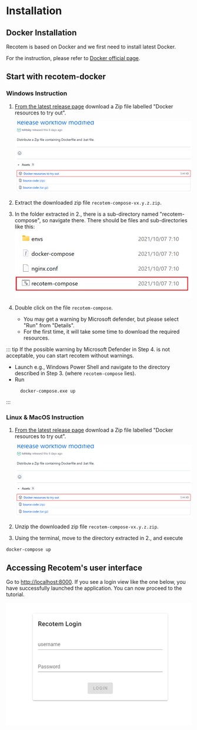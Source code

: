 # Installation

## Docker Installation

Recotem is based on Docker and we first need to install latest Docker.

For the instruction, please refer to [Docker official page](https://docs.docker.com/get-docker/).

## Start with recotem-docker

### Windows Instruction

1. [From the latest release page](https://github.com/codelibs/recotem/releases/latest/) download a Zip file labelled "Docker resources to try out".

   ![recotem compose download page](./download-recotem-compose.png)

1. Extract the downloaded zip file `recotem-compose-vx.y.z.zip`.
1. In the folder extracted in 2., there is a sub-directory named "recotem-compose", so navigate there. There should be files and sub-directories like this: ![recotem-compose content](./recotem-compose-content.png)

1. Double click on the file `recotem-compose`.
   - You may get a warning by Microsoft defender, but please select "Run" from "Details".
   - For the first time, it will take some time to download the required resources.

::: tip
If the possible warning by Microsoft Defender in Step 4. is not acceptable, you can start recotem without warnings.

- Launch e.g., Windows Power Shell and navigate to the directory described in Step 3. (where `recotem-compose` lies).
- Run
  ```
    docker-compose.exe up
  ```

:::

### Linux & MacOS Instruction

1. [From the latest release page](https://github.com/codelibs/recotem/releases/latest/) download a Zip file labelled "Docker resources to try out".

   ![recotem compose download page](./download-recotem-compose.png)

1. Unzip the downloaded zip file `recotem-compose-vx.y.z.zip`.

1. Using the terminal, move to the directory extracted in 2., and execute

```sh
docker-compose up
```

## Accessing Recotem's user interface

Go to [http://localhost:8000](http://localhost:8000). If you see a login view like the one below, you have successfully launched the application. You can now proceed to the tutorial.

![initial login](./initial-login.png)
